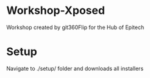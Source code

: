 # Workshop-Xposed
Workshop created by git360Flip for the Hub of Epitech

# Setup

Navigate to ./setup/ folder and downloads all installers
